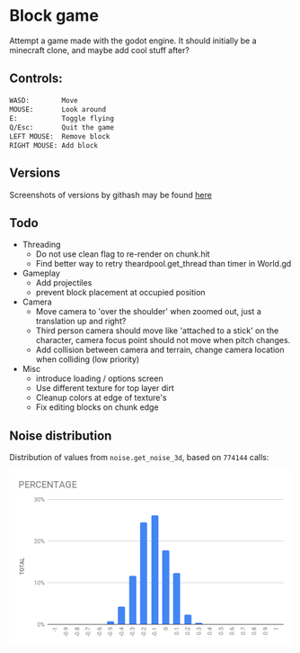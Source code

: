 # Block game
Attempt a game made with the godot engine. 
It should initially be a minecraft clone, and maybe add cool stuff after?

## Controls:
```
WASD:        Move
MOUSE:       Look around 
E:           Toggle flying
Q/Esc:       Quit the game
LEFT MOUSE:  Remove block
RIGHT MOUSE: Add block
```

## Versions
Screenshots of versions by githash may be found [here](docs/versions.md)

## Todo
 - Threading
    - Do not use clean flag to re-render on chunk.hit
    - Find better way to retry theardpool.get_thread than timer in World.gd
 - Gameplay
    - Add projectiles
    - prevent block placement at occupied position
 - Camera
    - Move camera to 'over the shoulder' when zoomed out, just a translation up and right?
    - Third person camera should move like 'attached to a stick' on the character, camera focus point should not move when pitch changes.
    - Add collision between camera and terrain, change camera location when colliding (low priority)
 - Misc
    - introduce loading / options screen
    - Use different texture for top layer dirt
    - Cleanup colors at edge of texture's
    - Fix editing blocks on chunk edge

## Noise distribution 

Distribution of values from `noise.get_noise_3d`, based on `774144` calls:

![Noise distribution](docs/noise_distribution.png)
